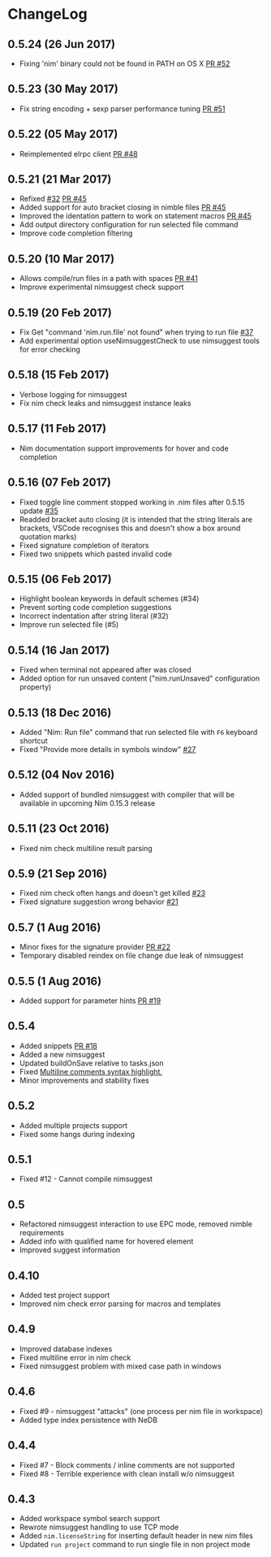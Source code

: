 # ChangeLog

## 0.5.24 (26 Jun 2017)
* Fixing 'nim' binary could not be found in PATH on OS X [PR #52](https://github.com/pragmagic/vscode-nim/pull/52)

## 0.5.23 (30 May 2017)
* Fix string encoding + sexp parser performance tuning [PR #51](https://github.com/pragmagic/vscode-nim/pull/51)

## 0.5.22 (05 May 2017)
* Reimplemented elrpc client [PR #48](https://github.com/pragmagic/vscode-nim/pull/48)

## 0.5.21 (21 Mar 2017)
* Refixed [#32](https://github.com/pragmagic/vscode-nim/issues/32) [PR #45](https://github.com/pragmagic/vscode-nim/pull/45)
* Added support for auto bracket closing in nimble files [PR #45](https://github.com/pragmagic/vscode-nim/pull/45)
* Improved the identation pattern to work on statement macros [PR #45](https://github.com/pragmagic/vscode-nim/pull/45)
* Add output directory configuration for run selected file command
* Improve code completion filtering

## 0.5.20 (10 Mar 2017)
* Allows compile/run files in a path with spaces [PR #41](https://github.com/pragmagic/vscode-nim/pull/41)
* Improve experimental nimsuggest check support

## 0.5.19 (20 Feb 2017)
* Fix Get "command 'nim.run.file' not found" when trying to run file [#37](https://github.com/pragmagic/vscode-nim/issues/37)
* Add experimental option useNimsuggestCheck to use nimsuggest tools for error checking

## 0.5.18 (15 Feb 2017)
* Verbose logging for nimsuggest
* Fix nim check leaks and nimsuggest instance leaks

## 0.5.17 (11 Feb 2017)
* Nim documentation support improvements for hover and code completion

## 0.5.16 (07 Feb 2017)
* Fixed toggle line comment stopped working in .nim files after 0.5.15 update [#35](https://github.com/pragmagic/vscode-nim/issues/35)
* Readded bracket auto closing (it is intended that the string literals are brackets, VSCode recognises this and doesn't show a box around quotation marks)
* Fixed signature completion of iterators
* Fixed two snippets which pasted invalid code

## 0.5.15 (06 Feb 2017)
* Highlight boolean keywords in default schemes (#34)
* Prevent sorting code completion suggestions
* Incorrect indentation after string literal (#32)
* Improve run selected file (#5)

## 0.5.14 (16 Jan 2017)
* Fixed when terminal not appeared after was closed
* Added option for run unsaved content ("nim.runUnsaved" configuration property)

## 0.5.13 (18 Dec 2016)
* Added "Nim: Run file" command that run selected file with `F6` keyboard shortcut
* Fixed "Provide more details in symbols window" [#27](https://github.com/pragmagic/vscode-nim/issues/27)

## 0.5.12 (04 Nov 2016)

* Added support of bundled nimsuggest with compiler that will be available in upcoming Nim 0.15.3 release

## 0.5.11 (23 Oct 2016)

* Fixed nim check multiline result parsing

## 0.5.9 (21 Sep 2016)

* Fixed nim check often hangs and doesn't get killed [#23](https://github.com/pragmagic/vscode-nim/issues/23)
* Fixed signature suggestion wrong behavior [#21](https://github.com/pragmagic/vscode-nim/issues/21)

## 0.5.7 (1 Aug 2016)
* Minor fixes for the signature provider [PR #22](https://github.com/pragmagic/vscode-nim/pull/22)
* Temporary disabled reindex on file change due leak of nimsuggest

## 0.5.5 (1 Aug 2016)
* Added support for parameter hints [PR #19](https://github.com/pragmagic/vscode-nim/pull/19)

## 0.5.4
* Added snippets [PR #18](https://github.com/pragmagic/vscode-nim/pull/18)
* Added a new nimsuggest
* Updated buildOnSave relative to tasks.json
* Fixed [Multiline comments syntax highlight.](https://github.com/pragmagic/vscode-nim/issues/11)
* Minor improvements and stability fixes 

## 0.5.2
* Added multiple projects support
* Fixed some hangs during indexing 

## 0.5.1
* Fixed #12 - Cannot compile nimsuggest 

## 0.5
* Refactored nimsuggest interaction to use EPC mode, removed nimble requirements
* Added info with qualified name for hovered element
* Improved suggest information

## 0.4.10
* Added test project support
* Improved nim check error parsing for macros and templates

## 0.4.9
* Improved database indexes
* Fixed multiline error in nim check
* Fixed nimsuggest problem with mixed case path in windows

## 0.4.6
* Fixed #9 - nimsuggest "attacks" (one process per nim file in workspace)
* Added type index persistence with NeDB

## 0.4.4
* Fixed #7 - Block comments / inline comments are not supported
* Fixed #8 - Terrible experience with clean install w/o nimsuggest

## 0.4.3
* Added workspace symbol search support 
* Rewrote nimsuggest handling to use TCP mode
* Added `nim.licenseString` for inserting default header in new nim files
* Updated `run project` command to run single file in non project mode 